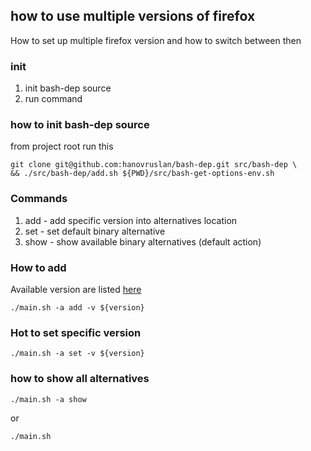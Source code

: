 ## how to use multiple versions of firefox ##

How to set up multiple firefox version and how to switch between then

### init ###

1. init bash-dep source
1. run command


### how to init bash-dep source ###

from project root run this

```
git clone git@github.com:hanovruslan/bash-dep.git src/bash-dep \
&& ./src/bash-dep/add.sh ${PWD}/src/bash-get-options-env.sh
```

###  Commands ###

1. add - add specific version into alternatives location
1. set - set default binary alternative
1. show - show available binary alternatives (default action)


### How to add ###

Available version are listed [here](https://ftp.mozilla.org/pub/firefox/releases/)

```
./main.sh -a add -v ${version}
```

### Hot to set specific version ###


```
./main.sh -a set -v ${version}
```

### how to show all alternatives ###

```
./main.sh -a show
```

or

```
./main.sh
```
